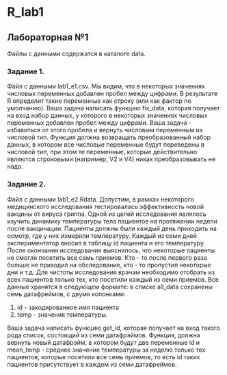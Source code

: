 # R_lab1

## Лабораторная №1

Файлы с данными содержатся в каталоге data.

### Задание 1.

Файл с данными lab1_e1.csv. Мы видим, что в некоторых значениях числовых переменных добавлен пробел между цифрами. В результате R определит такие переменные как строку (или как фактор по умолчанию). Ваша задача написать функцию fix_data, которая получает на вход набор данных, у которого в некоторых значениях числовых переменных добавлен пробел между цифрами. Ваша задача - избавиться от этого пробела и вернуть числовым переменным их числовой тип. Функция должна возвращать преобразованный набор данных, в котором все числовые переменные будут переведены в числовой тип, при этом те переменные, которые действительно являются строковыми (например, V2 и V4) никак преобразовывать не надо.

### Задание 2.

Файл с данными lab1_e2.Rdata. Допустим, в рамках некоторого медицинского исследования тестировалась эффективность новой вакцины от вируса гриппа. Одной из целей исследования являлось изучить динамику температуры тела пациентов на протяжении недели после вакцинации. Пациенты должны были каждый день приходить на осмотр, где у них измеряли температуру. Каждый из семи дней экспериментатор вносил в таблицу id пациента и его температуру. После окончания исследования выяснилось, что некоторые пациенты не смогли посетить все семь приемов. Кто - то после первого раза больше не приходил на обследование, кто - то пропустил
некоторые дни и т.д. Для чистоты исследования врачам необходимо отобрать из всех пациентов только тех, кто посетили каждый из семи приемов. Все данные хранятся в следующем формате: в списке all_data сохранены семь датафреймов, с двумя колонками:

1. id - закодированное имя пациента
2. temp - значения температуры.

Ваша задача написать функцию get_id, которая получает на вход такого рода список, состоящий из семи датафрэймов. Функция, должна вернуть новый датафрэйм, в котором будут две переменные id и mean_temp - среднее значение температуры за неделю только тех пациентов, которые посетили все семь приемов, то есть id таких пациентов присутствует в каждом из семи датафреймов.
